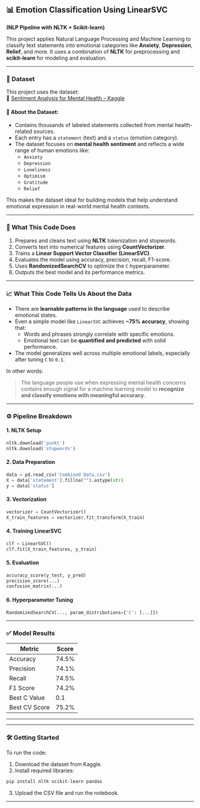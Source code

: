 
## 📊 Emotion Classification Using LinearSVC  
**(NLP Pipeline with NLTK + Scikit-learn)**

This project applies Natural Language Processing and Machine Learning to classify text statements into emotional categories like **Anxiety**, **Depression**, **Relief**, and more. It uses a combination of **NLTK** for preprocessing and **scikit-learn** for modeling and evaluation.

---

### 📁 Dataset

This project uses the dataset:  
🔗 [Sentiment Analysis for Mental Health – Kaggle](https://www.kaggle.com/datasets/suchintikasarkar/sentiment-analysis-for-mental-health/data)

#### 💬 About the Dataset:
- Contains thousands of labeled statements collected from mental health-related sources.
- Each entry has a `statement` (text) and a `status` (emotion category).
- The dataset focuses on **mental health sentiment** and reflects a wide range of human emotions like:
  - `Anxiety`
  - `Depression`
  - `Loneliness`
  - `Optimism`
  - `Gratitude`
  - `Relief`

This makes the dataset ideal for building models that help understand emotional expression in real-world mental health contexts.

---

### 🧠 What This Code Does

1. Prepares and cleans text using **NLTK** tokenization and stopwords.
2. Converts text into numerical features using **CountVectorizer**.
3. Trains a **Linear Support Vector Classifier (LinearSVC)**.
4. Evaluates the model using accuracy, precision, recall, F1-score.
5. Uses **RandomizedSearchCV** to optimize the `C` hyperparameter.
6. Outputs the best model and its performance metrics.

---

### 📈 What This Code Tells Us About the Data

- There are **learnable patterns in the language** used to describe emotional states.
- Even a simple model like `LinearSVC` achieves **~75% accuracy**, showing that:
  - Words and phrases strongly correlate with specific emotions.
  - Emotional text can be **quantified and predicted** with solid performance.
- The model generalizes well across multiple emotional labels, especially after tuning `C` to `0.1`.

In other words:  
> The language people use when expressing mental health concerns contains enough signal for a machine learning model to **recognize and classify emotions with meaningful accuracy**.

---

### ⚙️ Pipeline Breakdown

#### 1. **NLTK Setup**
```python
nltk.download('punkt')
nltk.download('stopwords')
```

#### 2. **Data Preparation**
```python
data = pd.read_csv('Combined Data.csv')
X = data['statement'].fillna("").astype(str)
y = data['status']
```

#### 3. **Vectorization**
```python
vectorizer = CountVectorizer()
X_train_features = vectorizer.fit_transform(X_train)
```

#### 4. **Training LinearSVC**
```python
clf = LinearSVC()
clf.fit(X_train_features, y_train)
```

#### 5. **Evaluation**
```python
accuracy_score(y_test, y_pred)
precision_score(...)
confusion_matrix(...)
```

#### 6. **Hyperparameter Tuning**
```python
RandomizedSearchCV(..., param_distributions={'C': [...]})
```

---

### ✅ Model Results

| Metric       | Score     |
|--------------|-----------|
| Accuracy     | 74.5%     |
| Precision    | 74.1%     |
| Recall       | 74.5%     |
| F1 Score     | 74.2%     |
| Best C Value | 0.1       |
| Best CV Score| 75.2%     |

---

---

### 🛠️ Getting Started

To run the code:
1. Download the dataset from Kaggle.
2. Install required libraries:
```bash
pip install nltk scikit-learn pandas
```
3. Upload the CSV file and run the notebook.

---

